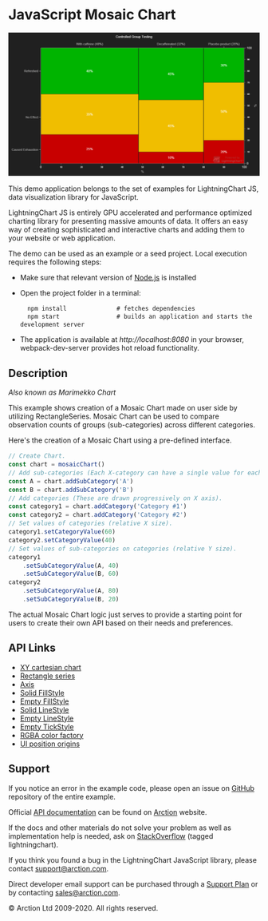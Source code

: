 # JavaScript Mosaic Chart

![JavaScript Mosaic Chart](mosaicChart.png)

This demo application belongs to the set of examples for LightningChart JS, data visualization library for JavaScript.

LightningChart JS is entirely GPU accelerated and performance optimized charting library for presenting massive amounts of data. It offers an easy way of creating sophisticated and interactive charts and adding them to your website or web application.

The demo can be used as an example or a seed project. Local execution requires the following steps:

- Make sure that relevant version of [Node.js](https://nodejs.org/en/download/) is installed
- Open the project folder in a terminal:

        npm install              # fetches dependencies
        npm start                # builds an application and starts the development server

- The application is available at *http://localhost:8080* in your browser, webpack-dev-server provides hot reload functionality.


## Description

*Also known as Marimekko Chart*

This example shows creation of a Mosaic Chart made on user side by utilizing RectangleSeries. Mosaic Chart can be used to compare observation counts of groups (sub-categories) across different categories.

Here's the creation of a Mosaic Chart using a pre-defined interface.

```javascript
// Create Chart.
const chart = mosaicChart()
// Add sub-categories (Each X-category can have a single value for each sub-category).
const A = chart.addSubCategory('A')
const B = chart.addSubCategory('B')
// Add categories (These are drawn progressively on X axis).
const category1 = chart.addCategory('Category #1')
const category2 = chart.addCategory('Category #2')
// Set values of categories (relative X size).
category1.setCategoryValue(60)
category2.setCategoryValue(40)
// Set values of sub-categories on categories (relative Y size).
category1
    .setSubCategoryValue(A, 40)
    .setSubCategoryValue(B, 60)
category2
    .setSubCategoryValue(A, 80)
    .setSubCategoryValue(B, 20)
```

The actual Mosaic Chart logic just serves to provide a starting point for users to create their own API based on their needs and preferences.


## API Links

* [XY cartesian chart]
* [Rectangle series]
* [Axis]
* [Solid FillStyle]
* [Empty FillStyle]
* [Solid LineStyle]
* [Empty LineStyle]
* [Empty TickStyle]
* [RGBA color factory]
* [UI position origins]


## Support

If you notice an error in the example code, please open an issue on [GitHub][0] repository of the entire example.

Official [API documentation][1] can be found on [Arction][2] website.

If the docs and other materials do not solve your problem as well as implementation help is needed, ask on [StackOverflow][3] (tagged lightningchart).

If you think you found a bug in the LightningChart JavaScript library, please contact support@arction.com.

Direct developer email support can be purchased through a [Support Plan][4] or by contacting sales@arction.com.

[0]: https://github.com/Arction/
[1]: https://www.arction.com/lightningchart-js-api-documentation/
[2]: https://www.arction.com
[3]: https://stackoverflow.com/questions/tagged/lightningchart
[4]: https://www.arction.com/support-services/

© Arction Ltd 2009-2020. All rights reserved.


[XY cartesian chart]: https://www.arction.com/lightningchart-js-api-documentation/v3.0.1/classes/chartxy.html
[Rectangle series]: https://www.arction.com/lightningchart-js-api-documentation/v3.0.1/classes/rectangleseries.html
[Axis]: https://www.arction.com/lightningchart-js-api-documentation/v3.0.1/classes/axis.html
[Solid FillStyle]: https://www.arction.com/lightningchart-js-api-documentation/v3.0.1/classes/solidfill.html
[Empty FillStyle]: https://www.arction.com/lightningchart-js-api-documentation/v3.0.1/globals.html#emptyfill
[Solid LineStyle]: https://www.arction.com/lightningchart-js-api-documentation/v3.0.1/classes/solidline.html
[Empty LineStyle]: https://www.arction.com/lightningchart-js-api-documentation/v3.0.1/globals.html#emptyline
[Empty TickStyle]: https://www.arction.com/lightningchart-js-api-documentation/v3.0.1/globals.html#emptytick
[RGBA color factory]: https://www.arction.com/lightningchart-js-api-documentation/v3.0.1/globals.html#colorrgba
[UI position origins]: https://www.arction.com/lightningchart-js-api-documentation/v3.0.1/globals.html#uiorigins

